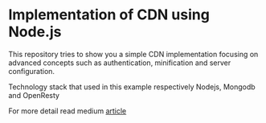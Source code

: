 # Implementation of CDN using Node.js

This repository tries to show you a simple CDN implementation focusing on advanced concepts such as authentication, minification and server configuration.

Technology stack that used in this example respectively Nodejs, Mongodb and OpenResty

For more detail read medium [article](https://medium.com/@saman.rajabii/how-to-implement-cdn-with-node-js-and-openresty-9a32d85fa49d)
